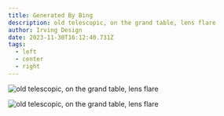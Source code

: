 ```yaml
---
title: Generated By Bing
description: old telescopic, on the grand table, lens flare
author: Irving Design
date: 2023-11-30T16:12:40.731Z
tags:
  - left
  - center
  - right
---
```

![old telescopic, on the grand table, lens flare](https://th.bing.com/th/id/OIG.LWqq0sOg2DXjOnjsVyO3?pid=ImgGn "old telescopic, on the grand table, lens flare")

![old telescopic, on the grand table, lens flare](https://th.bing.com/th/id/OIG.8K5d0UIycDI6nyKV3MOh?pid=ImgGn "old telescopic, on the grand table, lens flare")